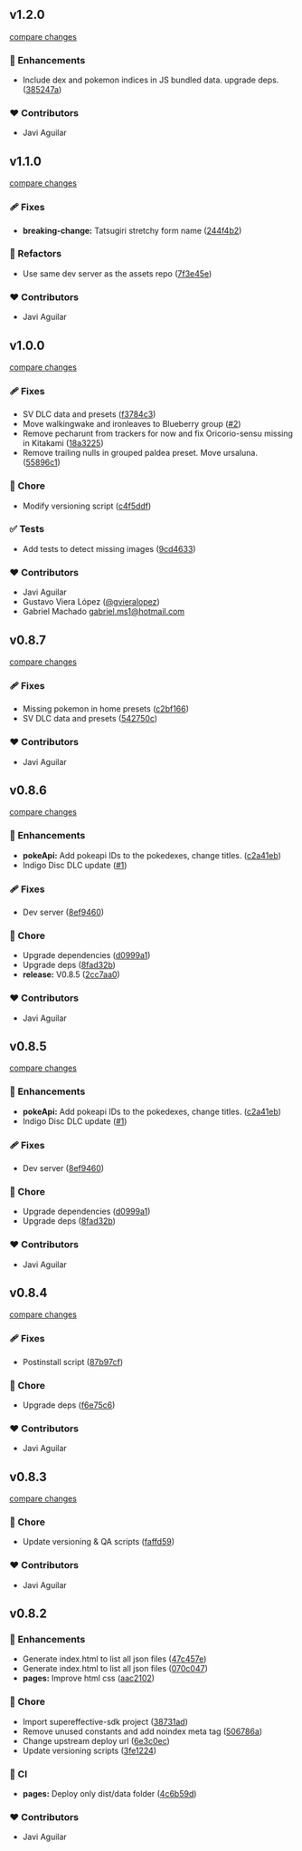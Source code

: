 
## v1.2.0

[compare changes](https://github.com/supeffective/dataset/compare/v1.1.0...v1.2.0)

### 🚀 Enhancements

- Include dex and pokemon indices in JS bundled data. upgrade deps. ([385247a](https://github.com/supeffective/dataset/commit/385247a))

### ❤️ Contributors

- Javi Aguilar

## v1.1.0

[compare changes](https://github.com/supeffective/dataset/compare/v1.0.0...v1.1.0)

### 🩹 Fixes

- **breaking-change:** Tatsugiri stretchy form name ([244f4b2](https://github.com/supeffective/dataset/commit/244f4b2))

### 💅 Refactors

- Use same dev server as the assets repo ([7f3e45e](https://github.com/supeffective/dataset/commit/7f3e45e))

### ❤️ Contributors

- Javi Aguilar

## v1.0.0

[compare changes](https://github.com/supeffective/dataset/compare/v0.8.7...v1.0.0)

### 🩹 Fixes

- SV DLC data and presets ([f3784c3](https://github.com/supeffective/dataset/commit/f3784c3))
- Move walkingwake and ironleaves to Blueberry group ([#2](https://github.com/supeffective/dataset/pull/2))
- Remove pecharunt from trackers for now and fix Oricorio-sensu missing in Kitakami ([18a3225](https://github.com/supeffective/dataset/commit/18a3225))
- Remove trailing nulls in grouped paldea preset. Move ursaluna. ([55896c1](https://github.com/supeffective/dataset/commit/55896c1))

### 🏡 Chore

- Modify versioning script ([c4f5ddf](https://github.com/supeffective/dataset/commit/c4f5ddf))

### ✅ Tests

- Add tests to detect missing images ([9cd4633](https://github.com/supeffective/dataset/commit/9cd4633))

### ❤️ Contributors

- Javi Aguilar 
- Gustavo Viera López ([@gvieralopez](http://github.com/gvieralopez))
- Gabriel Machado <gabriel.ms1@hotmail.com>

## v0.8.7

[compare changes](https://github.com/supeffective/dataset/compare/v0.8.6...v0.8.7)

### 🩹 Fixes

- Missing pokemon in home presets ([c2bf166](https://github.com/supeffective/dataset/commit/c2bf166))
- SV DLC data and presets ([542750c](https://github.com/supeffective/dataset/commit/542750c))

### ❤️ Contributors

- Javi Aguilar

## v0.8.6

[compare changes](https://github.com/supeffective/dataset/compare/v0.8.4...v0.8.6)

### 🚀 Enhancements

- **pokeApi:** Add pokeapi IDs to the pokedexes, change titles. ([c2a41eb](https://github.com/supeffective/dataset/commit/c2a41eb))
- Indigo Disc DLC update ([#1](https://github.com/supeffective/dataset/pull/1))

### 🩹 Fixes

- Dev server ([8ef9460](https://github.com/supeffective/dataset/commit/8ef9460))

### 🏡 Chore

- Upgrade dependencies ([d0999a1](https://github.com/supeffective/dataset/commit/d0999a1))
- Upgrade deps ([8fad32b](https://github.com/supeffective/dataset/commit/8fad32b))
- **release:** V0.8.5 ([2cc7aa0](https://github.com/supeffective/dataset/commit/2cc7aa0))

### ❤️ Contributors

- Javi Aguilar

## v0.8.5

[compare changes](https://github.com/supeffective/dataset/compare/v0.8.4...v0.8.5)

### 🚀 Enhancements

- **pokeApi:** Add pokeapi IDs to the pokedexes, change titles. ([c2a41eb](https://github.com/supeffective/dataset/commit/c2a41eb))
- Indigo Disc DLC update ([#1](https://github.com/supeffective/dataset/pull/1))

### 🩹 Fixes

- Dev server ([8ef9460](https://github.com/supeffective/dataset/commit/8ef9460))

### 🏡 Chore

- Upgrade dependencies ([d0999a1](https://github.com/supeffective/dataset/commit/d0999a1))
- Upgrade deps ([8fad32b](https://github.com/supeffective/dataset/commit/8fad32b))

### ❤️ Contributors

- Javi Aguilar

## v0.8.4

[compare changes](https://github.com/supeffective/dataset/compare/v0.8.3...v0.8.4)

### 🩹 Fixes

- Postinstall script ([87b97cf](https://github.com/supeffective/dataset/commit/87b97cf))

### 🏡 Chore

- Upgrade deps ([f6e75c6](https://github.com/supeffective/dataset/commit/f6e75c6))

### ❤️ Contributors

- Javi Aguilar

## v0.8.3

[compare changes](https://github.com/supeffective/dataset/compare/v0.8.2...v0.8.3)

### 🏡 Chore

- Update versioning & QA scripts ([faffd59](https://github.com/supeffective/dataset/commit/faffd59))

### ❤️ Contributors

- Javi Aguilar

## v0.8.2


### 🚀 Enhancements

- Generate index.html to list all json files ([47c457e](https://github.com/supeffective/dataset/commit/47c457e))
- Generate index.html to list all json files ([070c047](https://github.com/supeffective/dataset/commit/070c047))
- **pages:** Improve html css ([aac2102](https://github.com/supeffective/dataset/commit/aac2102))

### 🏡 Chore

- Import supereffective-sdk project ([38731ad](https://github.com/supeffective/dataset/commit/38731ad))
- Remove unused constants and add noindex meta tag ([506786a](https://github.com/supeffective/dataset/commit/506786a))
- Change upstream deploy url ([6e3c0ec](https://github.com/supeffective/dataset/commit/6e3c0ec))
- Update versioning scripts ([3fe1224](https://github.com/supeffective/dataset/commit/3fe1224))

### 🤖 CI

- **pages:** Deploy only dist/data folder ([4c6b59d](https://github.com/supeffective/dataset/commit/4c6b59d))

### ❤️ Contributors

- Javi Aguilar

